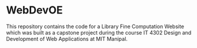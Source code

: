 # WebDevOE
This repository contains the code for a Library Fine Computation Website which was built as a capstone project during the course IT 4302 Design and Development of Web Applications at MIT Manipal.
